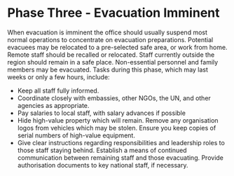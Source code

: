 [Title]: # (Третий этап - эвакуация неминуема)
[Order]: # (2)

# Phase Three - Evacuation Imminent

When evacuation is imminent the office should usually suspend most normal operations to concentrate on evacuation preparations.  Potential evacuees may be relocated to a pre-selected safe area, or work from home.  Remote staff should be recalled or relocated.  Staff currently outside the region should remain in a safe place.  Non-essential personnel and family members may be evacuated.  Tasks during this phase, which may last weeks or only a few hours, include:

*   Keep all staff fully informed.
*   Coordinate closely with embassies, other NGOs, the UN, and other agencies as appropriate.
*   Pay salaries to local staff, with salary advances if possible
*   Hide high-value property which will remain. Remove any organisation logos from vehicles which may be stolen. Ensure you keep copies of serial numbers of high-value equipment.
*   Give clear instructions regarding responsibilities and leadership roles to those staff staying behind.  Establish a means of continued communication between remaining staff and those evacuating. Provide authorisation documents to key national staff, if necessary.